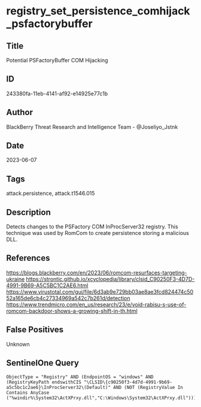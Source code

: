 # registry_set_persistence_comhijack_psfactorybuffer

## Title
Potential PSFactoryBuffer COM Hijacking

## ID
243380fa-11eb-4141-af92-e14925e77c1b

## Author
BlackBerry Threat Research and Intelligence Team - @Joseliyo_Jstnk

## Date
2023-06-07

## Tags
attack.persistence, attack.t1546.015

## Description
Detects changes to the PSFactory COM InProcServer32 registry. This technique was used by RomCom to create persistence storing a malicious DLL.

## References
https://blogs.blackberry.com/en/2023/06/romcom-resurfaces-targeting-ukraine
https://strontic.github.io/xcyclopedia/library/clsid_C90250F3-4D7D-4991-9B69-A5C5BC1C2AE6.html
https://www.virustotal.com/gui/file/6d3ab9e729bb03ae8ae3fcd824474c5052a165de6cb4c27334969a542c7b261d/detection
https://www.trendmicro.com/en_us/research/23/e/void-rabisu-s-use-of-romcom-backdoor-shows-a-growing-shift-in-th.html

## False Positives
Unknown

## SentinelOne Query
```
ObjectType = "Registry" AND (EndpointOS = "windows" AND (RegistryKeyPath endswithCIS "\CLSID\{c90250f3-4d7d-4991-9b69-a5c5bc1c2ae6}\InProcServer32\(Default)" AND (NOT (RegistryValue In Contains AnyCase ("%windir%\System32\ActXPrxy.dll","C:\Windows\System32\ActXPrxy.dll")))))

```